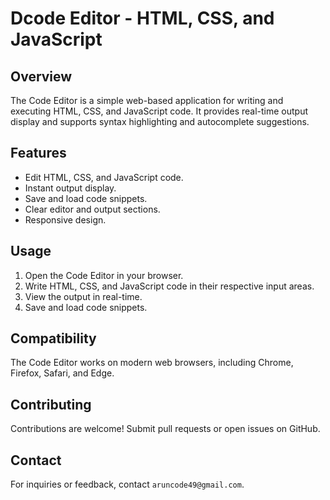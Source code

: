 # Dcode Editor - HTML, CSS, and JavaScript

## Overview
The Code Editor is a simple web-based application for writing and executing HTML, CSS, and JavaScript code. It provides real-time output display and supports syntax highlighting and autocomplete suggestions.

## Features
- Edit HTML, CSS, and JavaScript code.
- Instant output display.
- Save and load code snippets.
- Clear editor and output sections.
- Responsive design.

## Usage
1. Open the Code Editor in your browser.
2. Write HTML, CSS, and JavaScript code in their respective input areas.
3. View the output in real-time.
4. Save and load code snippets.

## Compatibility
The Code Editor works on modern web browsers, including Chrome, Firefox, Safari, and Edge.

## Contributing
Contributions are welcome! Submit pull requests or open issues on GitHub.

## Contact
For inquiries or feedback, contact `aruncode49@gmail.com`.
